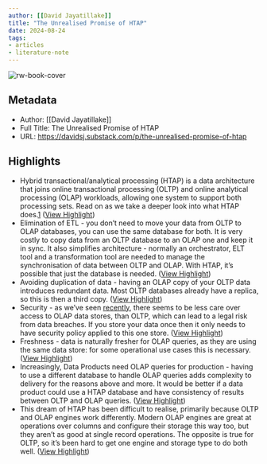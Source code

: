 ```yaml
---
author: [[David Jayatillake]]
title: "The Unrealised Promise of HTAP"
date: 2024-08-24
tags: 
- articles
- literature-note
---
```

![rw-book-cover](https://images.unsplash.com/photo-1518369623551-510c7b3c9f5d?crop=entropy&cs=tinysrgb&fit=max&fm=jpg&ixid=M3wzMDAzMzh8MHwxfHNlYXJjaHwzN3x8Y29sdW1ucyUyMGFuZCUyMHJvd3N8ZW58MHx8fHwxNzI0NDIyMTM5fDA&ixlib=rb-4.0.3&q=80&w=1080)

## Metadata
- Author: [[David Jayatillake]]
- Full Title: The Unrealised Promise of HTAP
- URL: https://davidsj.substack.com/p/the-unrealised-promise-of-htap

## Highlights
- Hybrid transactional/analytical processing (HTAP) is a data architecture that joins online transactional processing (OLTP) and online analytical processing (OLAP) workloads, allowing one system to support both processing sets. Read on as we take a deeper look into what HTAP does.[1](https://davidsj.substack.com/p/the-unrealised-promise-of-htap/#footnote-1) ([View Highlight](https://read.readwise.io/read/01j60s850qyws12ahsmxftbf1z))
- Elimination of ETL - you don’t need to move your data from OLTP to OLAP databases, you can use the same database for both. It is very costly to copy data from an OLTP database to an OLAP one and keep it in sync. It also simplifies architecture - normally an orchestrator, ELT tool and a transformation tool are needed to manage the synchronisation of data between OLTP and OLAP. With HTAP, it’s possible that just the database is needed. ([View Highlight](https://read.readwise.io/read/01j60s8qmbk7tx7kephk9naj74))
- Avoiding duplication of data - having an OLAP copy of your OLTP data introduces redundant data. Most OLTP databases already have a replica, so this is then a third copy. ([View Highlight](https://read.readwise.io/read/01j60s94chexmx12j8j4yvweft))
- Security - as we’ve seen [recently](https://davidsj.substack.com/p/apathy-torpor-and-treachery), there seems to be less care over access to OLAP data stores, than OLTP, which can lead to a legal risk from data breaches. If you store your data once then it only needs to have security policy applied to this one store. ([View Highlight](https://read.readwise.io/read/01j60s9mmmkm2mbqzem4x63tc9))
- Freshness - data is naturally fresher for OLAP queries, as they are using the same data store: for some operational use cases this is necessary. ([View Highlight](https://read.readwise.io/read/01j60s9zfcr8s2aw0kccwem0p5))
- Increasingly, Data Products need OLAP queries for production - having to use a different database to handle OLAP queries adds complexity to delivery for the reasons above and more. It would be better if a data product could use a HTAP database and have consistency of results between OLTP and OLAP queries. ([View Highlight](https://read.readwise.io/read/01j60sa6fdqrw2tg5mrye1z4ev))
- This dream of HTAP has been difficult to realise, primarily because OLTP and OLAP engines work differently. Modern OLAP engines are great at operations over columns and configure their storage this way too, but they aren’t as good at single record operations. The opposite is true for OLTP, so it’s been hard to get one engine and storage type to do both well. ([View Highlight](https://read.readwise.io/read/01j60safzr5p50ghzz015rr1ac))
